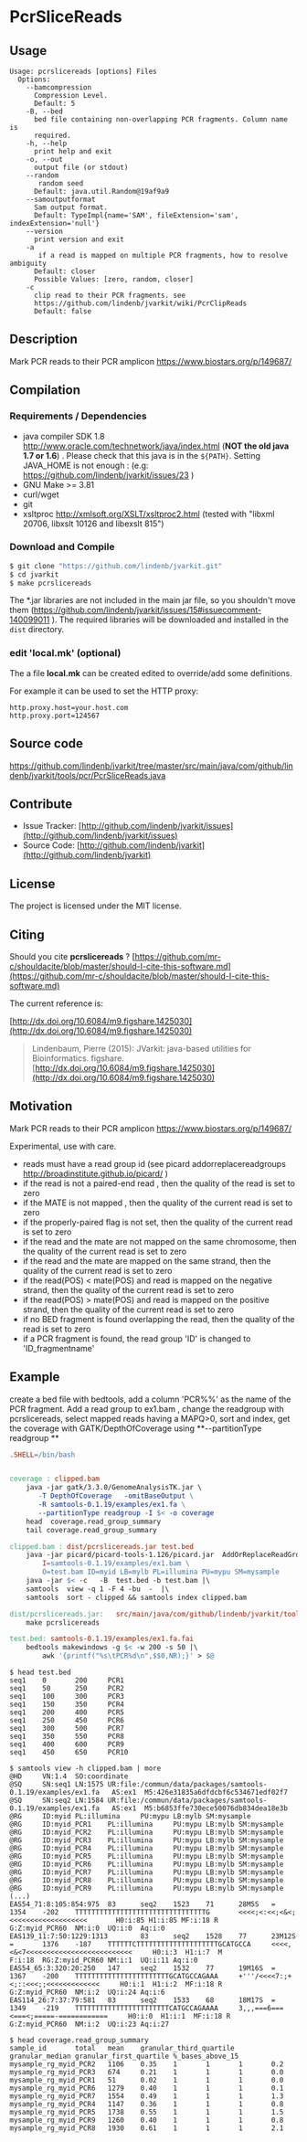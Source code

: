# PcrSliceReads


## Usage

```
Usage: pcrslicereads [options] Files
  Options:
    --bamcompression
      Compression Level.
      Default: 5
    -B, --bed
      bed file containing non-overlapping PCR fragments. Column name is 
      required. 
    -h, --help
      print help and exit
    -o, --out
      output file (or stdout)
    --random
       random seed
      Default: java.util.Random@19af9a9
    --samoutputformat
      Sam output format.
      Default: TypeImpl{name='SAM', fileExtension='sam', indexExtension='null'}
    --version
      print version and exit
    -a
       if a read is mapped on multiple PCR fragments, how to resolve ambiguity
      Default: closer
      Possible Values: [zero, random, closer]
    -c
      clip read to their PCR fragments. see 
      https://github.com/lindenb/jvarkit/wiki/PcrClipReads 
      Default: false

```


## Description

Mark PCR reads to their PCR amplicon https://www.biostars.org/p/149687/

## Compilation

### Requirements / Dependencies

* java compiler SDK 1.8 http://www.oracle.com/technetwork/java/index.html (**NOT the old java 1.7 or 1.6**) . Please check that this java is in the `${PATH}`. Setting JAVA_HOME is not enough : (e.g: https://github.com/lindenb/jvarkit/issues/23 )
* GNU Make >= 3.81
* curl/wget
* git
* xsltproc http://xmlsoft.org/XSLT/xsltproc2.html (tested with "libxml 20706, libxslt 10126 and libexslt 815")


### Download and Compile

```bash
$ git clone "https://github.com/lindenb/jvarkit.git"
$ cd jvarkit
$ make pcrslicereads
```

The *.jar libraries are not included in the main jar file, so you shouldn't move them (https://github.com/lindenb/jvarkit/issues/15#issuecomment-140099011 ).
The required libraries will be downloaded and installed in the `dist` directory.

### edit 'local.mk' (optional)

The a file **local.mk** can be created edited to override/add some definitions.

For example it can be used to set the HTTP proxy:

```
http.proxy.host=your.host.com
http.proxy.port=124567
```
## Source code 

[https://github.com/lindenb/jvarkit/tree/master/src/main/java/com/github/lindenb/jvarkit/tools/pcr/PcrSliceReads.java
](https://github.com/lindenb/jvarkit/tree/master/src/main/java/com/github/lindenb/jvarkit/tools/pcr/PcrSliceReads.java
)
## Contribute

- Issue Tracker: [http://github.com/lindenb/jvarkit/issues](http://github.com/lindenb/jvarkit/issues)
- Source Code: [http://github.com/lindenb/jvarkit](http://github.com/lindenb/jvarkit)

## License

The project is licensed under the MIT license.

## Citing

Should you cite **pcrslicereads** ? [https://github.com/mr-c/shouldacite/blob/master/should-I-cite-this-software.md](https://github.com/mr-c/shouldacite/blob/master/should-I-cite-this-software.md)

The current reference is:

[http://dx.doi.org/10.6084/m9.figshare.1425030](http://dx.doi.org/10.6084/m9.figshare.1425030)

> Lindenbaum, Pierre (2015): JVarkit: java-based utilities for Bioinformatics. figshare.
> [http://dx.doi.org/10.6084/m9.figshare.1425030](http://dx.doi.org/10.6084/m9.figshare.1425030)


## Motivation

Mark PCR reads to their PCR amplicon https://www.biostars.org/p/149687/

Experimental, use with care.

* reads must have a read group id (see picard  addorreplacereadgroups http://broadinstitute.github.io/picard/ )
* if the read is not a paired-end read , then the quality of the read is set to zero
* if the MATE is not mapped , then the quality of the current read is set to zero
* if the properly-paired flag is not set, then the quality of the current read is set to zero
* if the read and the mate are not mapped on the same chromosome, then the quality of the current read is set to zero
* if the read and the mate are mapped on the same strand, then the quality of the current read is set to zero
* if the read(POS) < mate(POS) and read is mapped on the negative strand, then the quality of the current read is set to zero
* if the read(POS) > mate(POS) and read is mapped on the positive strand, then the quality of the current read is set to zero
* if no BED fragment is found overlapping the read, then the quality of the read is set to zero
* if a PCR fragment is found, the read group 'ID' is changed to 'ID_fragmentname'


## Example

create a bed file with bedtools, add a column 'PCR%%' as the name of the PCR fragment. Add a read group to ex1.bam , change the readgroup with pcrslicereads, select mapped reads having a MAPQ>0, sort and index, get the coverage with GATK/DepthOfCoverage using **--partitionType readgroup **


```makefile
.SHELL=/bin/bash


coverage : clipped.bam
	java -jar gatk/3.3.0/GenomeAnalysisTK.jar \
	   -T DepthOfCoverage   -omitBaseOutput \
	   -R samtools-0.1.19/examples/ex1.fa \
	   --partitionType readgroup -I $< -o coverage
	head  coverage.read_group_summary
	tail coverage.read_group_summary

clipped.bam : dist/pcrslicereads.jar test.bed
	java -jar picard/picard-tools-1.126/picard.jar  AddOrReplaceReadGroups \
		I=samtools-0.1.19/examples/ex1.bam \
		O=test.bam ID=myid LB=mylb PL=illumina PU=mypu SM=mysample
	java -jar $< -c   -B  test.bed -b test.bam |\
	samtools  view -q 1 -F 4 -bu  -  |\
	samtools  sort - clipped && samtools index clipped.bam

dist/pcrslicereads.jar:   src/main/java/com/github/lindenb/jvarkit/tools/pcr/PcrSliceReads.java
	make pcrslicereads

test.bed: samtools-0.1.19/examples/ex1.fa.fai
	bedtools makewindows -g $< -w 200 -s 50 |\
		awk '{printf("%s\tPCR%d\n",$$0,NR);}' > $@


```

```
$ head test.bed 
seq1    0       200     PCR1
seq1    50      250     PCR2
seq1    100     300     PCR3
seq1    150     350     PCR4
seq1    200     400     PCR5
seq1    250     450     PCR6
seq1    300     500     PCR7
seq1    350     550     PCR8
seq1    400     600     PCR9
seq1    450     650     PCR10
```

```
$ samtools view -h clipped.bam | more
@HD     VN:1.4  SO:coordinate
@SQ     SN:seq1 LN:1575 UR:file:/commun/data/packages/samtools-0.1.19/examples/ex1.fa   AS:ex1  M5:426e31835a6dfdcbf6c534671edf02f7
@SQ     SN:seq2 LN:1584 UR:file:/commun/data/packages/samtools-0.1.19/examples/ex1.fa   AS:ex1  M5:b6853ffe730ece50076db834dea18e3b
@RG     ID:myid PL:illumina     PU:mypu LB:mylb SM:mysample
@RG     ID:myid_PCR1    PL:illumina     PU:mypu LB:mylb SM:mysample
@RG     ID:myid_PCR2    PL:illumina     PU:mypu LB:mylb SM:mysample
@RG     ID:myid_PCR3    PL:illumina     PU:mypu LB:mylb SM:mysample
@RG     ID:myid_PCR4    PL:illumina     PU:mypu LB:mylb SM:mysample
@RG     ID:myid_PCR5    PL:illumina     PU:mypu LB:mylb SM:mysample
@RG     ID:myid_PCR6    PL:illumina     PU:mypu LB:mylb SM:mysample
@RG     ID:myid_PCR7    PL:illumina     PU:mypu LB:mylb SM:mysample
@RG     ID:myid_PCR8    PL:illumina     PU:mypu LB:mylb SM:mysample
@RG     ID:myid_PCR9    PL:illumina     PU:mypu LB:mylb SM:mysample
(...)
EAS54_71:8:105:854:975  83      seq2    1523    71      28M5S   =       1354    -202    TTTTTTTTTTTTTTTTTTTTTTTTTTTTTTTTG       <<<<;<:<<;<&<;<<<<<<<<<<<<<<<<<<<       H0:i:85 H1:i:85 MF:i:18 R
G:Z:myid_PCR60  NM:i:0  UQ:i:0  Aq:i:0
EAS139_11:7:50:1229:1313        83      seq2    1528    77      23M12S  =       1376    -187    TTTTTTCTTTTTTTTTTTTTTTTTTTTGCATGCCA     <<<<,<&<7<<<<<<<<<<<<<<<<<<<<<<<<<<     H0:i:3  H1:i:7  M
F:i:18  RG:Z:myid_PCR60 NM:i:1  UQ:i:11 Aq:i:0
EAS54_65:3:320:20:250   147     seq2    1532    77      19M16S  =       1367    -200    TTTTTTTTTTTTTTTTTTTTTTTGCATGCCAGAAA     +'''/<<<<7:;+<;::<<<;;<<<<<<<<<<<<<     H0:i:1  H1:i:2  MF:i:18 R
G:Z:myid_PCR60  NM:i:2  UQ:i:24 Aq:i:6
EAS114_26:7:37:79:581   83      seq2    1533    68      18M17S  =       1349    -219    TTTTTTTTTTTTTTTTTTTTTTTCATGCCAGAAAA     3,,,===6===<===<;=====-============     H0:i:0  H1:i:1  MF:i:18 R
G:Z:myid_PCR60  NM:i:2  UQ:i:23 Aq:i:27
```

```
$ head coverage.read_group_summary
sample_id       total   mean    granular_third_quartile granular_median granular_first_quartile %_bases_above_15
mysample_rg_myid_PCR2   1106    0.35    1       1       1       0.2
mysample_rg_myid_PCR3   674     0.21    1       1       1       0.0
mysample_rg_myid_PCR1   51      0.02    1       1       1       0.0
mysample_rg_myid_PCR6   1279    0.40    1       1       1       0.1
mysample_rg_myid_PCR7   1554    0.49    1       1       1       1.3
mysample_rg_myid_PCR4   1147    0.36    1       1       1       0.8
mysample_rg_myid_PCR5   1738    0.55    1       1       1       1.5
mysample_rg_myid_PCR9   1260    0.40    1       1       1       0.8
mysample_rg_myid_PCR8   1930    0.61    1       1       1       2.1
```



